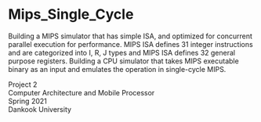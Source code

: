 # Mips_Single_Cycle

Building a MIPS simulator that has simple ISA, and optimized for concurrent parallel execution for performance. MIPS ISA defines 31 integer instructions and are categorized into I, R, J types and MIPS ISA defines 32 general purpose registers. Building a CPU simulator that takes MIPS executable binary as an input and emulates the operation in single-cycle MIPS.

Project 2 <br>
Computer Architecture and Mobile Processor  <br>
Spring 2021 <br>
Dankook University <br>
